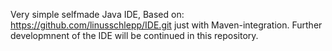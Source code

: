 Very simple selfmade Java IDE,
Based on: https://github.com/linusschlepp/IDE.git just with Maven-integration.
Further developmnent of the IDE will be continued in this repository. 
